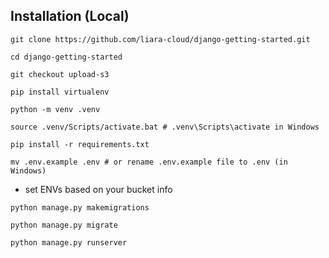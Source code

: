 ## Installation (Local)
```
git clone https://github.com/liara-cloud/django-getting-started.git
```
```
cd django-getting-started
```
```
git checkout upload-s3
```
```
pip install virtualenv
```
```
python -m venv .venv
```
```
source .venv/Scripts/activate.bat # .venv\Scripts\activate in Windows
```
```
pip install -r requirements.txt
```
```
mv .env.example .env # or rename .env.example file to .env (in Windows)
```
- set ENVs based on your bucket info
```
python manage.py makemigrations
```
```
python manage.py migrate
```
```
python manage.py runserver
```
